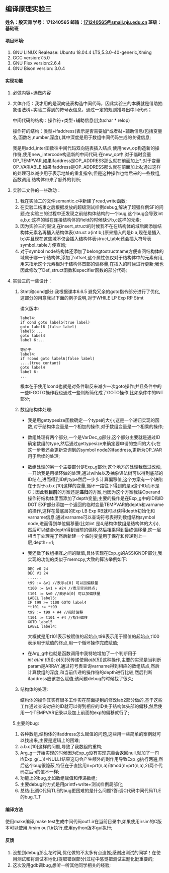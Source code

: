 ## 编译原理实验三

**姓名：殷天润 学号：171240565 邮箱：171240565@smail.nju.edu.cn 班级：基础班** 

#### 项目环境:

1. GNU LINUX Realease: Ubuntu 18.04.4 LTS,5.3.0-40-generic,Xming
2. GCC version:7.5.0
3. GNU Flex version:2.6.4
4. GNU Bison version: 3.0.4

#### 实现功能

1. 必做内容+选做内容

2. 大体介绍：我才用的是双向链表构造中间代码，因此实验三的本质就是借助抽象语法树+实验二得到的符号表信息，通过一定的规则推导出中间代码；

   中间代码的结构：操作符+类型+辅助信息(比如char * relop)

   操作符的结构：类型+ifaddress(表示是否需要加*或者&)+辅助信息(包括变量名,函数名,number,深度),其中深度是用于数组中间代码生成的关键信息;

   我是用add_inter函数往中间代码双向链表插入结点,使用new_op构造新的操作符,使用new_intercode构造新的中间代码;在new_op中,对于临时变量OP_TEMPVAR,如果ifaddress是OP_ADDRESS那么就在前面加上*;对于变量OP_VARIABLE,如果ifaddress是OP_ADDRESS那么就在前面加上&;通过这样的处理可以减少用于表示地址的重复指令;但是这种操作也给后来的一些数组,函数调用,结构体带来了额外的判断;

3. 实验二文件的一些改动：

   1. 我在实验二的文件semantic.c中新建了read,write函数;
   2. 在实验二结束之后根据发放的超级测试样例debug,解决了超强样例SF的问题;在实验三的过程中还发现之前结构体结构的一个bug,这个bug会导致int a,b,c;这样的域在连接结构体的field的时候缺少b,c这样的元素;
   3. 因为实验三的假设,在insert_struct的时候我不在在结构体的域后面添加结构体元素名再插入结构体表(struct a{int b;}原来插入的是b a,现在是插入b;)并且现在这些域不仅会插入结构体表struct_table还会插入符号表symbol_table方便查询;
   4. 对于symbol node结构体还添加了belongtostructname方便查阅结构体的域属于哪一个结构体,添加了offset,这个属性仅仅对于结构体中的元素有用,用来指示这个元素相对于结构体首部的偏移量,在插入的时候进行更新;我也因此修改了Def_struct函数和specifier函数的部分代码;

4. 实验三的一些设计：

   1. Stmt和cond部分:我根据课本6.6.5 避免冗余的goto指令部分进行了优化,这部分的用意我以下面的例子说明,对于WHILE LP Exp RP Stmt 

      讲义版本:

      ````
      label4:
      if cond goto label5(true label)
      goto label6 (false label)
      label5:...
      goto label4
      label 6:...
      ````

      ````
      等价于 
      label4:
      if !cond goto label6(false label)
      ....(true contant)
      goto label4
      label 6:
      ...
      ````

      根本在于使用!cond也就是对条件取反来减少一次goto操作;并且条件中的一些IFGOTO操作我也通过一些判断简化成了GOTO操作,比如条件中的INT部分;

   2. 数组结构体处理:

      - 我是用gettypesize函数确定一个type的大小;这是一个递归实现的函数,对于结构体变量是一个相加的操作,对于数组变量是一个相乘的操作;

      - 数组处理有两个部分,一个是VarDec_g部分,这个部分主要就是通过ID确定数组的type,然后通过gettypesize来确定要申请的空间的大小;在这一步我还会更新查询到的symbol node的ifaddress,更新为OP_VAR用于后续的处理;

      - 数组处理的另一个主要部分是Exp_g部分;这个地方的处理我做过改动,一开始我是用循环做的处理,通过wihle以及抽象语法树可以得到底部的ID结点,进而得到ID的type然后一步步计算偏移值,这个方案有一个缺陷在于对于a.b.c[10]这样的变量,循环一路往下得到的是a这个ID而不是C；因此我**目前**的方案还是**递归**的方案,也因为这个方案我往Operand操作符结构体里面添加了depth变量;主要的操作是在Exp_g中的ID和ID DOT EXP部分添加一个返回的临时变量TEMPVAR的depth和varname的操作,这样在最底层的Exp LB Exp RB就可以获得depth初始化和varname信息;通过varname可以查询符号表得到数组结构symbol node,进而得到单位偏移量(比如int 是4,结构体数组是结构体的大小),然后可以结合depth得到当前的偏移,然后相乘得到最终偏移量,这一层相当于处理完了然后新建一个临时变量用于保存和传递到上一层,depth+=1;

      - 我还做了数组相互之间的赋值,具体实现在Exp_g的ASSIGNOP部分,我实现的功能的类似于memcpy,大致的算法举例如下:

        ````
        DEC v0 24
        DEC V1 24
        ......
        t99 := &v1 //表示a[0] 可以加偏移量
        t100 := &v1 + #24 //表示空间终点;
        t101 := &v0 //表示b[0] 可以加偏移量
        LABEL label5:
        IF t99 >= t100 GOTO label4
        *t101 := *t99
        t99 := t99 + #4 //指针偏移
        t101 := t101 + #4 //指针偏移
        GOTO label5
        LABEL label4:
        ````

        大概就是用t101表示被赋值的起始点,t99表示用于赋值的起始点,t100表示用于赋值的终点,用一个循环操作完成赋值;

      - 在Arg_g中也就是函数调用中我特地增加了一个判断用于$int~ a(int ~t[5]){;}~b[5][5]$传递使用$a(b[5])$这种操作,主要的实现是当判断param是ARRAY,通过符号表查询varname得到相应的数组结点,然后计算数组的深度,和当前传递的操作符的depth进行比较,然后判断ifaddress应该怎么赋值;该问题debug的时候找了很久;

   3. 结构体的处理:

      结构体的操作其实有很多工作实在前面提到的修改lab2部分做的,基于这些工作通过查询对应的ID就可以得到相应的ID关于结构体头部的偏移,然后使用一个TEMPVAR记录以及加上前面的exp的偏移就行了;

   5.主要的bug:

   1. 各种数组,结构体的ifaddress怎么赋值的问题,这些用一些简单的案例就可以找出来,主要是逻辑上的困难;
   2. a.b.c[10]这样的问题,导致了我数组的重构;
   3. Arg_g一开始实现的时候因为Exp_g没有实现完善会返回null,就加了一句if(Exp_g(...)!=NULL)结果这句会产生额外的副作用导致Exp_g执行两遍,然后这个bug很隐蔽,特征在于直接用n=prt(n,a)和mod(n=prt(n,a),2)两个代码之后n的值不一样;
   4. 功能上的bug,比如数组赋值和传递数组;
   5. 主要debug的方式是用printf+write+测试样例局部化;
   6. 总结:比调C代码TLE的bug更困难的是什么问题?答:调C代码中间代码TLE的bug.T_T

#### 编译方法

使用make编译,make test生成中间代码out1.ir在当前目录中,如果使用irsim的C版本可以使用./irsim out1.ir执行,使用python版本gui执行;

#### 反馈

1. 没想到debug那么花时间,优化做的不太多有点遗憾;感谢出测试的同学！在使用测试和将测试本地化(提取错误部分)过程中感觉把测试主题化挺重要的;
2. 这次没用gdb调bug,想听一听其他同学相关的经验;




